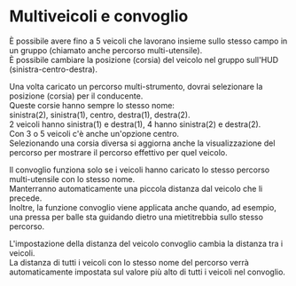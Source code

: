 # Multiveicoli e convoglio
  
È possibile avere fino a 5 veicoli che lavorano insieme sullo stesso campo in un gruppo (chiamato anche percorso multi-utensile).  
È possibile cambiare la posizione (corsia) del veicolo nel gruppo sull'HUD (sinistra-centro-destra).  

  
Una volta caricato un percorso multi-strumento, dovrai selezionare la posizione (corsia) per il conducente.  
Queste corsie hanno sempre lo stesso nome:  
sinistra(2), sinistra(1), centro, destra(1), destra(2).  
2 veicoli hanno sinistra(1) e destra(1), 4 hanno sinistra(2) e destra(2).  
Con 3 o 5 veicoli c'è anche un'opzione centro.  
Selezionando una corsia diversa si aggiorna anche la visualizzazione del percorso per mostrare il percorso effettivo per quel veicolo.  

  
Il convoglio funziona solo se i veicoli hanno caricato lo stesso percorso multi-utensile con lo stesso nome.  
Manterranno automaticamente una piccola distanza dal veicolo che li precede.  
Inoltre, la funzione convoglio viene applicata anche quando, ad esempio, una pressa per balle sta guidando dietro una mietitrebbia sullo stesso percorso.  

  
L'impostazione della distanza del veicolo convoglio cambia la distanza tra i veicoli.  
La distanza di tutti i veicoli con lo stesso nome del percorso verrà automaticamente impostata sul valore più alto di tutti i veicoli nel convoglio.  
